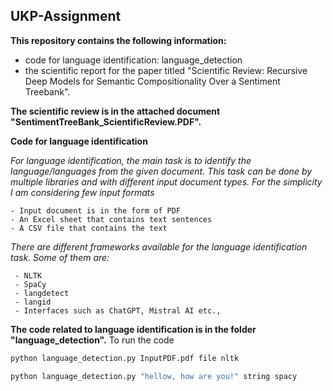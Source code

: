 ## **UKP-Assignment**

**This repository contains the following information:**
   - code for language identification: language_detection
   - the scientific report for the paper titled "Scientific Review: Recursive Deep Models for Semantic Compositionality Over a Sentiment Treebank".

**The scientific review is in the attached document "SentimentTreeBank_ScientificReview.PDF".**

**Code for language identification**

*For language identification, the main task is to identify the language/languages from the given document. This task can be done by multiple libraries and with different input document types. For the simplicity I am considering few input formats*

    - Input document is in the form of PDF
    - An Excel sheet that contains text sentences
    - A CSV file that contains the text

*There are different frameworks available for the language identification task. Some of them are:*

     - NLTK
     - SpaCy
     - langdetect
     - langid
     - Interfaces such as ChatGPT, Mistral AI etc.,

**The code related to language identification is in the folder "language_detection".** To run the code
   ```bash
   python language_detection.py InputPDF.pdf file nltk
   ```

   ```bash
   python language_detection.py "hellow, how are you!" string spacy
   ```


